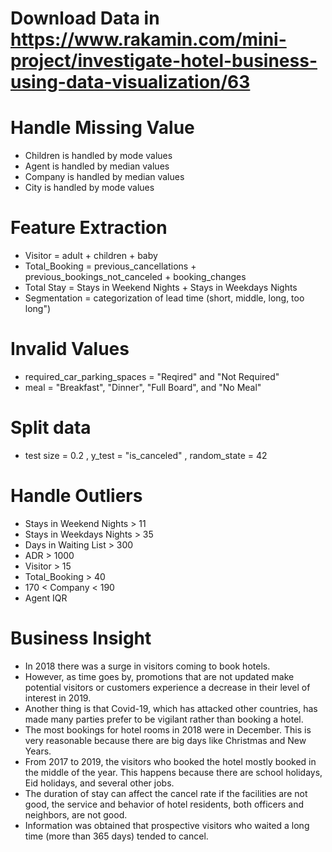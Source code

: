 # Download Data in https://www.rakamin.com/mini-project/investigate-hotel-business-using-data-visualization/63 
# Handle Missing Value
- Children is handled by mode values
- Agent is handled by median values
- Company is handled by median values
- City is handled  by mode values
# Feature Extraction
- Visitor = adult + children + baby
- Total_Booking = previous_cancellations + previous_bookings_not_canceled + booking_changes
- Total Stay = Stays in Weekend Nights + Stays in Weekdays Nights
- Segmentation = categorization of lead time (short, middle, long, too long")
# Invalid Values
- required_car_parking_spaces = "Reqired" and "Not Required"
- meal = "Breakfast", "Dinner", "Full Board", and "No Meal"
# Split data
- test size = 0.2 , y_test = "is_canceled" , random_state = 42
# Handle Outliers
- Stays in Weekend Nights > 11
- Stays in Weekdays Nights > 35
- Days in Waiting List > 300
- ADR > 1000
- Visitor > 15
- Total_Booking > 40
- 170 < Company < 190
- Agent IQR
# Business Insight
- In 2018 there was a surge in visitors coming to book hotels.
- However, as time goes by, promotions that are not updated make potential visitors or customers experience a decrease in their level of interest in 2019.
- Another thing is that Covid-19, which has attacked other countries, has made many parties prefer to be vigilant rather than booking a hotel.
- The most bookings for hotel rooms in 2018 were in December. This is very reasonable because there are big days like Christmas and New Years.
- From 2017 to 2019, the visitors who booked the hotel mostly booked in the middle of the year. This happens because there are school holidays, Eid holidays, and several other jobs.
- The duration of stay can affect the cancel rate if the facilities are not good, the service and behavior of hotel residents, both officers and neighbors, are not good.
- Information was obtained that prospective visitors who waited a long time (more than 365 days) tended to cancel.

